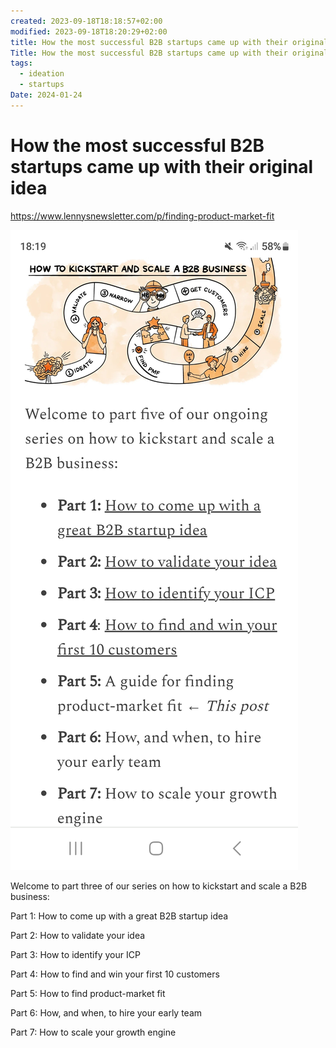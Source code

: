 ```yaml
---
created: 2023-09-18T18:18:57+02:00
modified: 2023-09-18T18:20:29+02:00
title: How the most successful B2B startups came up with their original idea
Title: How the most successful B2B startups came up with their original idea
tags:
  - ideation
  - startups
Date: 2024-01-24
---
```


# 
# How the most successful B2B startups came up with their original idea

https://www.lennysnewsletter.com/p/finding-product-market-fit

![Image](../_asset/6217a9ac910c33130910a2986d861717.jpg)

Welcome to part three of our series on how to kickstart and scale a B2B business:

Part 1: How to come up with a great B2B startup idea

Part 2: How to validate your idea

Part 3: How to identify your ICP 

Part 4: How to find and win your first 10 customers

Part 5: How to find product-market fit

Part 6: How, and when, to hire your early team

Part 7: How to scale your growth engine
